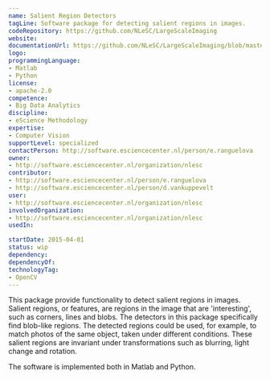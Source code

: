 ```yaml
---
name: Salient Region Detectors
tagLine: Software package for detecting salient regions in images.
codeRepository: https://github.com/NLeSC/LargeScaleImaging
website: 
documentationUrl: https://github.com/NLeSC/LargeScaleImaging/blob/master/Software/Python/README.md
logo:
programmingLanguage:
- Matlab
- Python
license:
- apache-2.0
competence:
- Big Data Analytics
discipline:
- eScience Methodology
expertise:
- Computer Vision
supportLevel: specialized
contactPerson: http://software.esciencecenter.nl/person/e.ranguelova
owner:
- http://software.esciencecenter.nl/organization/nlesc
contributor:
- http://software.esciencecenter.nl/person/e.ranguelova
- http://software.esciencecenter.nl/person/d.vankuppevelt
user:
- http://software.esciencecenter.nl/organization/nlesc
involvedOrganization:
- http://software.esciencecenter.nl/organization/nlesc
usedIn:

startDate: 2015-04-01
status: wip
dependency:
dependencyOf:
technologyTag:
- OpenCV
---
```

This package provide functionality to detect salient regions in images. Salient regions, or features, are regions in the image that are 'interesting', such as corners, lines and blobs. The detectors in this package specifically find blob-like regions. The detected regions could be used, for example, to match photos of the same object, taken under different conditions. These salient regions are invariant under transformations such as blurring, light change and rotation.

The software is implemented both in Matlab and Python.

